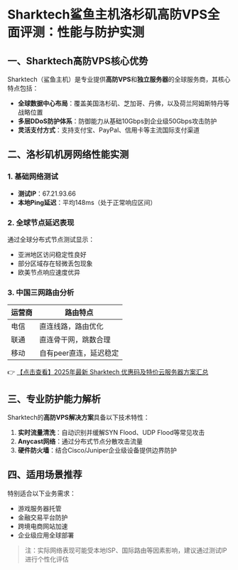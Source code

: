 # Sharktech鲨鱼主机洛杉矶高防VPS全面评测：性能与防护实测

## 一、Sharktech高防VPS核心优势

Sharktech（鲨鱼主机）是专业提供**高防VPS**和**独立服务器**的全球服务商，其核心特点包括：

- **全球数据中心布局**：覆盖美国洛杉矶、芝加哥、丹佛，以及荷兰阿姆斯特丹等战略位置
- **多层DDoS防护体系**：防御能力从基础10Gbps到企业级50Gbps攻击防护
- **灵活支付方式**：支持支付宝、PayPal、信用卡等主流国际支付渠道

## 二、洛杉矶机房网络性能实测

### 1. 基础网络测试
- **测试IP**：67.21.93.66
- **本地Ping延迟**：平均148ms（处于正常响应区间）

### 2. 全球节点延迟表现
通过全球分布式节点测试显示：
- 亚洲地区访问稳定性良好
- 部分区域存在轻微丢包现象
- 欧美节点响应速度优异

### 3. 中国三网路由分析
| 运营商 | 路由特点               |
|--------|------------------------|
| 电信   | 直连线路，路由优化     |
| 联通   | 直连骨干网，跳数合理   |
| 移动   | 自有peer直连，延迟稳定 |

👉 [【点击查看】2025年最新 Sharktech 优惠码及特价云服务器方案汇总](https://bit.ly/Sharktech)

## 三、专业防护能力解析

Sharktech的**高防VPS解决方案**具备以下技术特性：

1. **实时流量清洗**：自动识别并缓解SYN Flood、UDP Flood等常见攻击
2. **Anycast网络**：通过分布式节点分散攻击流量
3. **硬件防火墙**：结合Cisco/Juniper企业级设备提供边界防护

## 四、适用场景推荐

特别适合以下业务需求：
- 游戏服务器托管
- 金融交易平台防护
- 跨境电商网站加速
- 企业级应用全球部署

> 注：实际网络表现可能受本地ISP、国际路由等因素影响，建议通过测试IP进行个性化评估